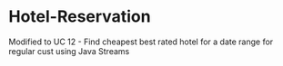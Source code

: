# Hotel-Reservation
Modified to UC 12 - Find cheapest best rated hotel for a date range for regular cust using Java Streams
